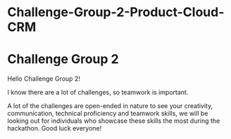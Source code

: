 # Challenge-Group-2-Product-Cloud-CRM
# Challenge Group 2

Hello Challenge Group 2!  

I know there are a lot of challenges, so teamwork is important.

A lot of the challenges are open-ended in nature to see your creativity, communication, technical proficiency and teamwork skills, we will be looking out for individuals who showcase these skills the most during the hackathon. Good luck everyone!
